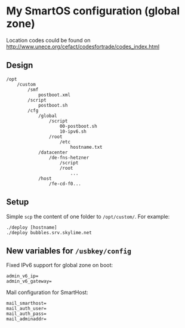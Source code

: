 # My SmartOS configuration (global zone)

Location codes could be found on
http://www.unece.org/cefact/codesfortrade/codes_index.html

## Design

```
/opt
	/custom
		/smf
			postboot.xml
		/script
			postboot.sh
		/cfg
			/global
				/script
					00-postboot.sh
					10-ipv6.sh
				/root
					/etc
						hostname.txt
			/datacenter
				/de-fns-hetzner
					/script
					/root
						...
			/host
				/fe-cd-f0...
```

## Setup

Simple `scp` the content of one folder to `/opt/custom/`. For example:

	./deploy [hostname]
	./deploy bubbles.srv.skylime.net

## New variables for `/usbkey/config`

Fixed IPv6 support for global zone on boot:

	admin_v6_ip=
	admin_v6_gateway=

Mail configuration for SmartHost:

	mail_smarthost=
	mail_auth_user=
	mail_auth_pass=
	mail_adminaddr=
